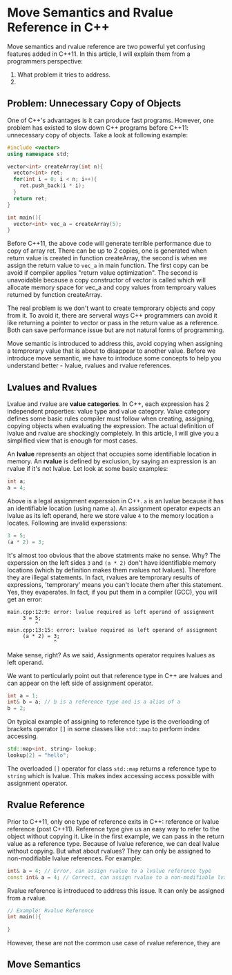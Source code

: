 # Move Semantics and Rvalue Reference in C++

Move semantics and rvalue reference are two powerful yet confusing features added in C++11. In this article, I will explain them from a programmers perspective:
1. What problem it tries to address. 
2. 

## Problem: Unnecessary Copy of Objects

One of C++'s advantages is it can produce fast programs. However, one problem has existed to slow down C++ programs before C++11: unnecessary copy of objects.
Take a look at following example:

```C++
#include <vector>
using namespace std;

vector<int> createArray(int n){
  vector<int> ret;
  for(int i = 0; i < n; i++){
    ret.push_back(i * i);
  }
  return ret;
}

int main(){
  vector<int> vec_a = createArray(5);
}
```

Before C++11, the above code will generate terrible performance due to copy of array ret. There can be up to 2 copies, one is generated when return value is created in
function createArray, the second is when we assign the return value to `vec_a` in main function. The first copy can be avoid if compiler applies "return value optimization".
The second is unavoidable because a copy constructor of vector is called which will allocate memory space for vec_a and copy values from temproary values returned by function createArray. 

The real problem is we don't want to create temprorary objects and copy from it. To avoid it, there are serveral ways C++ programmers can avoid it like returning a pointer to vector or pass in the return value as a reference. Both can save performance issue but are not natural forms of programming. 

Move semantic is introduced to address this, avoid copying when assigning a temprorary value that is about to disappear to another value. Before we introduce move semantic, we have to introduce some concepts to help you understand better - lvalue, rvalues and rvalue references.

## Lvalues and Rvalues

Lvalue and rvalue are **value categories**. In C++, each expression has 2 independent properties: value type and value category. Value category defines some basic rules compiler must follow when creating, assigning, copying objects when evaluating the expression. The actual definition of lvalue and rvalue are shockingly completely. In this article, I will give you a simplified view that is enough for most cases. 

An **lvalue** represents an object that occupies some identifiable location in memory.
An **rvalue** is defined by exclusion, by saying an expression is an rvalue if it's not lvalue.
Let look at some basic examples:
```C++
int a;
a = 4;
```
Above is a legal assignment experssion in C++. `a` is an lvalue because it has an identifiable location (using name `a`). An assignment operator expects an lvalue as its left operand, here we store value `4` to the memory location `a` locates. Following are invalid experssions:

```C++
3 = 5;
(a * 2) = 3;
```
It's almost too obvious that the above statments make no sense. Why? The experssion on the left sides `3` and `(a * 2)` don't have identifiable memory locations (which by definition makes them rvalues not lvalues). Therefore they are illegal statements. In fact, rvalues are temprorary results of expressions, 'temprorary' means you can't locate them after this statement. Yes, they evaperates.
In fact, if you put them in a compiler (GCC), you will get an error: 

```
main.cpp:12:9: error: lvalue required as left operand of assignment
     3 = 5;
         ^
main.cpp:13:15: error: lvalue required as left operand of assignment
     (a * 2) = 3;
               ^
```
Make sense, right? As we said, Assignments operator requires lvalues as left operand.

We want to perticularly point out that reference type in C++ are lvalues and can appear on the left side of assignment operator.
```C++
int a = 1;
int& b = a; // b is a reference type and is a alias of a 
b = 2;
```
On typical example of assigning to reference type is the overloading of brackets operator `[]` in some classes like `std::map` to perform index accessing. 

```C++
std::map<int, string> lookup;
lookup[2] = "hello";
```
The overloaded `[]` operator for class `std::map` returns a reference type to `string` which is lvalue. This makes index accessing access possible with assignment operator.


## Rvalue Reference 
Prior to C++11, only one type of reference exits in C++: reference or lvalue reference (post C++11). Reference type give us an easy way to refer to the object without copying it. Like in the first example, we can pass in the return value as a reference type. Because of lvalue reference, we can deal lvalue without copying. But what about rvalues? They can only be assigned to non-modifiable lvalue references. For example:

```C++
int& a = 4; // Error, can assign rvalue to a lvalue reference type
const int& a = 4; // Correct, can assign rvalue to a non-modifiable lvalue reference type
```

Rvalue reference is introduced to address this issue. It can only be assigned from a rvalue. 

```C++
// Example: Rvalue Reference
int main(){
  
}
```

However, these are not the common use case of rvalue reference, they are 


## Move Semantics




